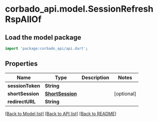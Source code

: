 # corbado_api.model.SessionRefreshRspAllOf

## Load the model package
```dart
import 'package:corbado_api/api.dart';
```

## Properties
Name | Type | Description | Notes
------------ | ------------- | ------------- | -------------
**sessionToken** | **String** |  | 
**shortSession** | [**ShortSession**](ShortSession.md) |  | [optional] 
**redirectURL** | **String** |  | 

[[Back to Model list]](../README.md#documentation-for-models) [[Back to API list]](../README.md#documentation-for-api-endpoints) [[Back to README]](../README.md)


